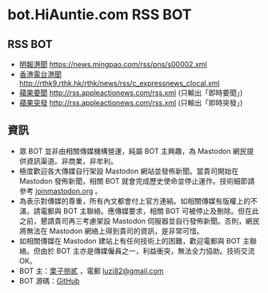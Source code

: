 # bot.HiAuntie.com RSS BOT

## RSS BOT

* [明報港聞](https://hiauntie.com/@mingpo_hk_rss) https://news.mingpao.com/rss/pns/s00002.xml
* [香港電台港聞](https://hiauntie.com/@rthk_hk_rss) http://rthk9.rthk.hk/rthk/news/rss/c_expressnews_clocal.xml
* [蘋果要聞](https://hiauntie.com/@appleactionews_rss) http://rss.appleactionews.com/rss.xml (只輸出「即時要聞」)
* [蘋果突發](https://hiauntie.com/@appleactionews_breaking_rss) http://rss.appleactionews.com/rss.xml (只輸出「即時突發」)

## 資訊

* 眾 BOT 並非由相關傳媒機構營運，純屬 BOT 主興趣，為 Mastodon 網民提供資訊渠道。非商業，非牟利。
* 極度歡迎各大傳媒自行架設 Mastodon 網站並發佈新聞。當貴司開始在 Mastodon 發佈新聞，相關 BOT 就會完成歷史使命並停止運作。技術細節請參考 [joinmastodon.org](https://joinmastodon.org/) 。
* 為表示對傳媒的尊重，所有內文都會付上官方連結。如相關傳媒有版權上的不滿，請電郵與 BOT 主聯絡。應傳媒要求，相關 BOT 可被停止及刪除。但在此之前，懇請貴司再三考慮架設 Mastodon 伺服器並自行發佈新聞。否則，網民將無法在 Mastodon 網絡上得到貴司的資訊，是非常可惜。
* 如相關傳媒在 Mastodon 建站上有任何技術上的困難，歡迎電郵與 BOT 主聯絡。但由於 BOT 主亦是傳媒僱員之一，利益衝突，無法全力協助。技術交流 OK。
* BOT 主：[栗子捌貳](https://hiauntie.com/@luzi82) ，電郵 luzi82@gmail.com
* BOT 源碼：[GitHub](https://github.com/luzi82/feed_to_mastodon)
